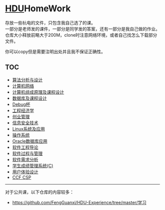 # [HDU](http://sie.hdu.edu.cn/)HomeWork

存放一些杭电的文件，只包含我自己选了的课。\
一部分是老师发的课件，一部分是同学发的答案，还有一部分是我自己做的作业。\
仓库大小释放前略大于200M，clone时注意网络环境，或者自己找怎么下载部分文件。

你可以copy但是需要注明出处并且我不保证正确性。

## TOC

* [算法分析与设计](./AnalysisAndDesignOfAlgorithms)
* [计算机网络](./ComputerNetworking)
* [计算机组成原理及课程设计](./ComputerOrganization)
* [数据库及课程设计](./Databases)
* [Debug杯](./DebugCup)
* [工程经济学](./EngineeringEconomics)
* [创业管理](./EntrepreneurManagement)
* [信息安全技术](./InformationSecurityTechnology)
* [Linux系统及应用](./LinuxSystemAndItsApplication)
* [操作系统](./OperatingSystem)
* [Oracle数据库应用](./Oracle)
* [软件工程导论](./SoftwareEngineeringIntroduction)
* [软件过程与管理](./SoftwareProcessAndManagement)
* [软件需求分析](./SoftwareRequirementsAnalysis)
* [学生成绩管理系统(C)](../../../C-Code-Repository/blob/master/StudentsScoreManagementSystem(SSMS).c)
* [用户体验设计](./UserExperienceDesign)
* [CCF CSP](./CCF_CSP)

---

对于公共课，以下仓库的内容较多：

* <https://github.com/FengGuanxi/HDU-Experience/tree/master/学习>
